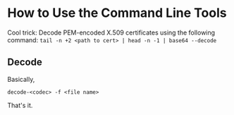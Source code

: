 # How to Use the Command Line Tools

Cool trick:
Decode PEM-encoded X.509 certificates using the following command:
`tail -n +2 <path to cert> | head -n -1 | base64 --decode`

## Decode

Basically,

`decode-<codec> -f <file name>`

That's it.